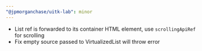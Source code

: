 ```yaml
---
"@jpmorganchase/uitk-lab": minor
---
```


- List ref is forwarded to its container HTML element, use `scrollingApiRef` for scrolling
- Fix empty source passed to VirtualizedList will throw error
